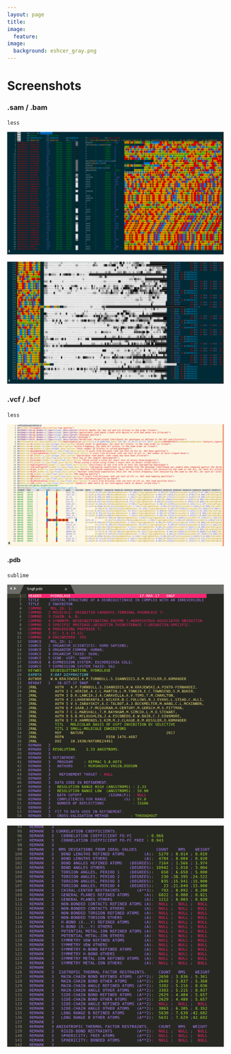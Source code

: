 ```yaml
---
layout: page
title:
image:
  feature:
image:
  background: eshcer_gray.png
---
```


# Screenshots

### .sam / .bam

`less`

[<img src="images/screens/sam-less.png">](images/screens/sam-less.png)

[<img src="images/screens/sam-less_2.png">](images/screens/sam-less_2.png)

### .vcf / .bcf

`less`

[<img src="images/screens/vcf-less.png">](images/screens/vcf-less.png)


#### .pdb

`sublime`

[<img src="images/screens/pdb-sublime_1.png">](images/screens/pdb-sublime_1.png)

[<img src="images/screens/pdb-sublime_2.png">](images/screens/pdb-sublime_2.png)
